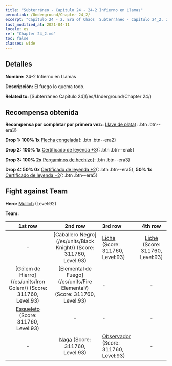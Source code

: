 ```yaml
---
title: "Subterráneo - Capítulo 24 - 24-2 Infierno en Llamas"
permalink: /Underground/Chapter 24_2/
excerpt: "Capítulo 24 - 2. Era of Chaos  Subterráneo - Capítulo 24_2. 24-2 Infierno en Llamas"
last_modified_at: 2021-04-11
locale: es
ref: "Chapter 24_2.md"
toc: false
classes: wide
---
```


## Detalles

 **Nombre:** 24-2 Infierno en Llamas

 **Descripción:** El fuego lo quema todo.

 **Related to:** [Subterráneo Capítulo 24](/es/Underground/Chapter 24/)

## Recompensa obtenida

 **Recompensa por completar por primera vez::** [Llave de plata](/es/Items/con_693/){: .btn .btn--era3}

 **Drop 1:** **100% 1x** [Flecha congelada](/es/Items/her_431/){: .btn .btn--era2}

 **Drop 2:** **100% 1x** [Certificado de leyenda +3](/es/Items/mat_88/){: .btn .btn--era5}

 **Drop 3:** **100% 2x** [Pergaminos de hechizo](/es/Items/con_694/){: .btn .btn--era3}

 **Drop 4:** **50% 0x** [Certificado de leyenda +2](/es/Items/mat_81/){: .btn .btn--era5}, **50% 1x** [Certificado de leyenda +2](/es/Items/mat_81/){: .btn .btn--era5}


## Fight against Team
 **Hero:** [Mullich](/es/heroes/Mullich/) (Level:92)

 **Team:**


  | 1st row | 2nd row | 3rd row | 4th row |
  |:----:|:----:|:----|:----:|
  | - | [Caballero Negro](/es/units/Black Knight/) (Score: 311760, Level:93)  | [Liche](/es/units/Lich/) (Score: 311760, Level:93)  | [Liche](/es/units/Lich/) (Score: 311760, Level:93)  |
  | [Gólem de Hierro](/es/units/Iron Golem/) (Score: 311760, Level:93)  | [Elemental de Fuego](/es/units/Fire Elemental/) (Score: 311760, Level:93)  | - | - |
  | [Esqueleto](/es/units/Skeleton/) (Score: 311760, Level:93)  | - | - | - |
  | - | [Naga](/es/units/Naga/) (Score: 311760, Level:93)  | [Observador](/es/units/Beholder/) (Score: 311760, Level:93)  | - |


